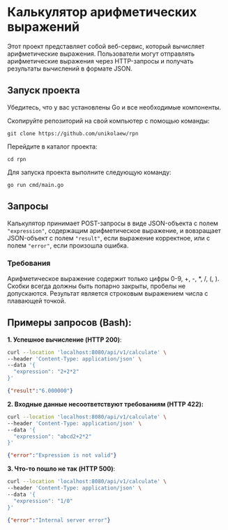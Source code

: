 # Калькулятор арифметических выражений

Этот проект представляет собой веб-сервис, который вычисляет арифметические выражения. Пользователи могут отправлять арифметические выражения через HTTP-запросы и получать результаты вычислений в формате JSON.

## Запуск проекта
Убедитесь, что у вас установлены Go и все необходимые компоненты.

Скопируйте репозиторий на свой компьютер с помощью команды:

```
git clone https://github.com/unikolaew/rpn
```

Перейдите в каталог проекта:

```
cd rpn
```

Для запуска проекта выполните следующую команду:

```
go run cmd/main.go
```

## Запросы

Калькулятор принимает POST-запросы в виде JSON-объекта с полем `"expression"`, содержащим арифметическое выражение, и вовзращает JSON-объект с полем `"result"`, если выражение корректное, или с полем `"error"`, если произошла ошибка.

### Требования 

Арифметическое выражение содержит только цифры 0-9, +, -, *, /, (, ). Скобки всегда должны быть попарно закрыты, пробелы не допускаются. Результат является строковым выражением числа с плавающей точкой.

## Примеры запросов (Bash): 

**1. Успешное вычисление (HTTP 200)**:

```bash
curl --location 'localhost:8080/api/v1/calculate' \
--header 'Content-Type: application/json' \
--data '{
  "expression": "2+2*2"
}'
```

```json
{"result":"6.000000"}
```

**2. Входные данные несоответствуют требованиям (HTTP 422):**

```bash
curl --location 'localhost:8080/api/v1/calculate' \
--header 'Content-Type: application/json' \
--data '{
  "expression": "abcd2+2*2"
}'
```

```json
{"error":"Expression is not valid"}
```

**3. Что-то пошло не так (HTTP 500)**:

```bash
curl --location 'localhost:8080/api/v1/calculate' \
--header 'Content-Type: application/json' \
--data '{
  "expression": "1/0"
}'
```

```json
{"error":"Internal server error"}
```
